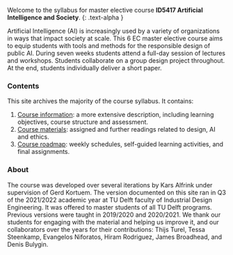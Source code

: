 Welcome to the syllabus for master elective course **ID5417 Artificial Intelligence and Society**.
{: .text-alpha }

Artificial Intelligence (AI) is increasingly used by a variety of organizations in ways that impact society at scale. This 6 EC master elective course aims to equip students with tools and methods for the responsible design of public AI. During seven weeks students attend a full-day session of lectures and workshops. Students collaborate on a group design project throughout. At the end, students individually deliver a short paper.

### Contents

This site archives the majority of the course syllabus. It contains:

1. [Course information](./course-information/): a more extensive description, including learning objectives, course structure and assessment.
2. [Course materials](./materials/): assigned and further readings related to design, AI and ethics.
3. [Course roadmap](./course-roadmap/): weekly schedules, self-guided learning activities, and final assignments.

### About
The course was developed over several iterations by Kars Alfrink under supervision of Gerd Kortuem.
The version documented on this site ran in Q3 of the 2021/2022 academic year at TU Delft faculty of Industrial Design Engineering. It was offered to master students of all TU Delft programs.
Previous versions were taught in 2019/2020 and 2020/2021.
We thank our students for engaging with the material and helping us improve it, and our collaborators over the years for their contributions: Thijs Turel, Tessa Steenkamp, Evangelos Niforatos, Hiram Rodriguez, James Broadhead, and Denis Bulygin.